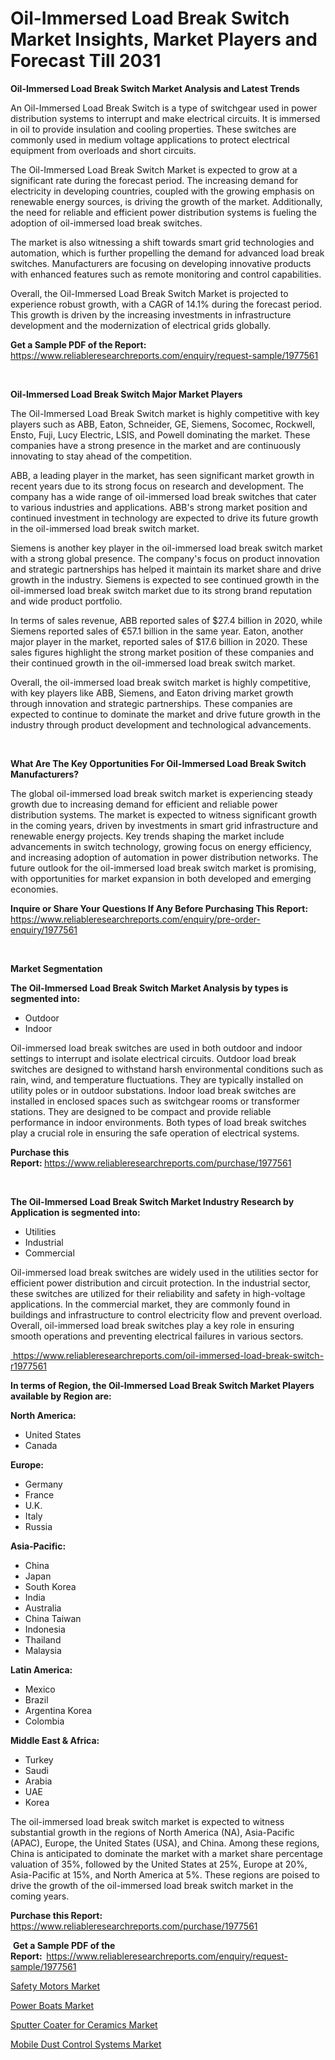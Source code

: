 <p><h1>Oil-Immersed Load Break Switch Market Insights, Market Players and Forecast Till 2031</h1></p><p><strong>Oil-Immersed Load Break Switch Market Analysis and Latest Trends</strong></p>
<p><p>An Oil-Immersed Load Break Switch is a type of switchgear used in power distribution systems to interrupt and make electrical circuits. It is immersed in oil to provide insulation and cooling properties. These switches are commonly used in medium voltage applications to protect electrical equipment from overloads and short circuits.</p><p>The Oil-Immersed Load Break Switch Market is expected to grow at a significant rate during the forecast period. The increasing demand for electricity in developing countries, coupled with the growing emphasis on renewable energy sources, is driving the growth of the market. Additionally, the need for reliable and efficient power distribution systems is fueling the adoption of oil-immersed load break switches.</p><p>The market is also witnessing a shift towards smart grid technologies and automation, which is further propelling the demand for advanced load break switches. Manufacturers are focusing on developing innovative products with enhanced features such as remote monitoring and control capabilities.</p><p>Overall, the Oil-Immersed Load Break Switch Market is projected to experience robust growth, with a CAGR of 14.1% during the forecast period. This growth is driven by the increasing investments in infrastructure development and the modernization of electrical grids globally.</p></p>
<p><strong>Get a Sample PDF of the Report:&nbsp;</strong> <a href="https://www.reliableresearchreports.com/enquiry/request-sample/1977561">https://www.reliableresearchreports.com/enquiry/request-sample/1977561</a></p>
<p>&nbsp;</p>
<p><strong>Oil-Immersed Load Break Switch Major Market Players</strong></p>
<p><p>The Oil-Immersed Load Break Switch market is highly competitive with key players such as ABB, Eaton, Schneider, GE, Siemens, Socomec, Rockwell, Ensto, Fuji, Lucy Electric, LSIS, and Powell dominating the market. These companies have a strong presence in the market and are continuously innovating to stay ahead of the competition.</p><p>ABB, a leading player in the market, has seen significant market growth in recent years due to its strong focus on research and development. The company has a wide range of oil-immersed load break switches that cater to various industries and applications. ABB's strong market position and continued investment in technology are expected to drive its future growth in the oil-immersed load break switch market.</p><p>Siemens is another key player in the oil-immersed load break switch market with a strong global presence. The company's focus on product innovation and strategic partnerships has helped it maintain its market share and drive growth in the industry. Siemens is expected to see continued growth in the oil-immersed load break switch market due to its strong brand reputation and wide product portfolio.</p><p>In terms of sales revenue, ABB reported sales of $27.4 billion in 2020, while Siemens reported sales of €57.1 billion in the same year. Eaton, another major player in the market, reported sales of $17.6 billion in 2020. These sales figures highlight the strong market position of these companies and their continued growth in the oil-immersed load break switch market.</p><p>Overall, the oil-immersed load break switch market is highly competitive, with key players like ABB, Siemens, and Eaton driving market growth through innovation and strategic partnerships. These companies are expected to continue to dominate the market and drive future growth in the industry through product development and technological advancements.</p></p>
<p>&nbsp;</p>
<p><strong>What Are The Key Opportunities For Oil-Immersed Load Break Switch Manufacturers?</strong></p>
<p><p>The global oil-immersed load break switch market is experiencing steady growth due to increasing demand for efficient and reliable power distribution systems. The market is expected to witness significant growth in the coming years, driven by investments in smart grid infrastructure and renewable energy projects. Key trends shaping the market include advancements in switch technology, growing focus on energy efficiency, and increasing adoption of automation in power distribution networks. The future outlook for the oil-immersed load break switch market is promising, with opportunities for market expansion in both developed and emerging economies.</p></p>
<p><strong>Inquire or Share Your Questions If Any Before Purchasing This Report:</strong> <a href="https://www.reliableresearchreports.com/enquiry/pre-order-enquiry/1977561">https://www.reliableresearchreports.com/enquiry/pre-order-enquiry/1977561</a></p>
<p>&nbsp;</p>
<p><strong>Market Segmentation</strong></p>
<p><strong>The Oil-Immersed Load Break Switch Market Analysis by types is segmented into:</strong></p>
<p><ul><li>Outdoor</li><li>Indoor</li></ul></p>
<p><p>Oil-immersed load break switches are used in both outdoor and indoor settings to interrupt and isolate electrical circuits. Outdoor load break switches are designed to withstand harsh environmental conditions such as rain, wind, and temperature fluctuations. They are typically installed on utility poles or in outdoor substations. Indoor load break switches are installed in enclosed spaces such as switchgear rooms or transformer stations. They are designed to be compact and provide reliable performance in indoor environments. Both types of load break switches play a crucial role in ensuring the safe operation of electrical systems.</p></p>
<p><strong>Purchase this Report:&nbsp;</strong><a href="https://www.reliableresearchreports.com/purchase/1977561">https://www.reliableresearchreports.com/purchase/1977561</a></p>
<p>&nbsp;</p>
<p><strong>The Oil-Immersed Load Break Switch Market Industry Research by Application is segmented into:</strong></p>
<p><ul><li>Utilities</li><li>Industrial</li><li>Commercial</li></ul></p>
<p><p>Oil-immersed load break switches are widely used in the utilities sector for efficient power distribution and circuit protection. In the industrial sector, these switches are utilized for their reliability and safety in high-voltage applications. In the commercial market, they are commonly found in buildings and infrastructure to control electricity flow and prevent overload. Overall, oil-immersed load break switches play a key role in ensuring smooth operations and preventing electrical failures in various sectors.</p></p>
<p><a href="https://www.reliableresearchreports.com/oil-immersed-load-break-switch-r1977561">&nbsp;https://www.reliableresearchreports.com/oil-immersed-load-break-switch-r1977561</a></p>
<p><strong>In terms of Region, the Oil-Immersed Load Break Switch Market Players available by Region are:</strong></p>
<p>
    <p> <strong> North America: </strong>
        <ul>
            <li>United States</li>
            <li>Canada</li>
        </ul>
        </p> 
    <p> <strong> Europe: </strong>
        <ul>
            <li>Germany</li>
            <li>France</li>
            <li>U.K.</li>
            <li>Italy</li>
            <li>Russia</li>
        </ul>
        </p> 
    <p> <strong> Asia-Pacific: </strong>
        <ul>
            <li>China</li>
            <li>Japan</li>
            <li>South Korea</li>
            <li>India</li>
            <li>Australia</li>
            <li>China Taiwan</li>
            <li>Indonesia</li>
            <li>Thailand</li>
            <li>Malaysia</li>
        </ul>
        </p> 
    <p> <strong> Latin America: </strong>
        <ul>
            <li>Mexico</li>
            <li>Brazil</li>
            <li>Argentina Korea</li>
            <li>Colombia</li>
        </ul>
        </p> 
    <p> <strong> Middle East & Africa: </strong>
        <ul>
            <li>Turkey</li>
            <li>Saudi</li>
            <li>Arabia</li>
            <li>UAE</li>
            <li>Korea</li>
        </ul>
    </p>
    </p>
<p><p>The oil-immersed load break switch market is expected to witness substantial growth in the regions of North America (NA), Asia-Pacific (APAC), Europe, the United States (USA), and China. Among these regions, China is anticipated to dominate the market with a market share percentage valuation of 35%, followed by the United States at 25%, Europe at 20%, Asia-Pacific at 15%, and North America at 5%. These regions are poised to drive the growth of the oil-immersed load break switch market in the coming years.</p></p>
<p><strong>Purchase this Report: </strong><a href="https://www.reliableresearchreports.com/purchase/1977561">https://www.reliableresearchreports.com/purchase/1977561</a></p>
<p>&nbsp;<strong>Get a Sample PDF of the Report:&nbsp;&nbsp;</strong><a href="https://www.reliableresearchreports.com/enquiry/request-sample/1977561">https://www.reliableresearchreports.com/enquiry/request-sample/1977561</a></p>
<p><strong></strong></p>
<p><p><a href="https://www.linkedin.com/pulse/safety-motors-market-insights-cagr-trends-growth-strategies-suite45-x8tje?trackingId=IDqkTyghAFH6sVru%2BFi%2B8g%3D%3D">Safety Motors Market</a></p><p><a href="https://www.linkedin.com/pulse/power-boats-market-competitive-analysis-trends-forecast-2031-lpb0e?trackingId=id2gCRPLdr4nzYXYXhnBWA%3D%3D">Power Boats Market</a></p><p><a href="https://github.com/moyahfrancoestellec51j635wcx/Market-Research-Report-List-2/blob/main/sputter-coater-for-ceramics-market.md">Sputter Coater for Ceramics Market</a></p><p><a href="https://github.com/suaretopek9/Market-Research-Report-List-2/blob/main/mobile-dust-control-systems-market.md">Mobile Dust Control Systems Market</a></p></p>